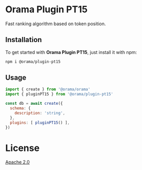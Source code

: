# Orama Plugin PT15

Fast ranking algorithm based on token position.

## Installation

To get started with **Orama Plugin PT15**, just install it with npm:

```sh
npm i @orama/plugin-pt15
```

## Usage

```js
import { create } from '@orama/orama'
import { pluginPT15 } from '@orama/plugin-pt15'

const db = await create({
  schema: {
    description: 'string',
  },
  plugins: [ pluginPT15() ],
})
```

# License

[Apache 2.0](/LICENSE.md)